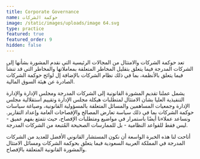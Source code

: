 ```yaml
---
title: Corporate Governance
name: حوكمة الشركات
image: /static/images/uploads/image 64.svg
type: practice
featured: true
featured_order: 9
hidden: false
---
```

تعد حوكمة الشركات والامتثال من المجالات الرئيسية التي نقدم المشورة بشأنها إلى الشركات المدرجة فيما يتعلق بتقليل المخاطر المتعلقة بمعاملاتها والمخاطر التي قد تنشأ فيما يتعلق بالأنظمة، بما في ذلك نظام الشركات بالإضافة إل لوائح حوكمة الشركات الصادرة عن هيئة السوق المالية.

يشمل عملنا تقديم المشورة القانونية إلى الشركات المدرجة ومجلس الإدارة والإدارة التنفيذية العليا بشأن الامتثال لمتطلبات هيكلة مجلس الإدارة وتقييم استقلالية مجلس الإدارة وجمعيات المساهمين والمسائل المتعلقة بالمسؤولية القانونية، وصياغة سياسات حوكمة الشركات بما في ذلك سياسة تعارض المصالح والإفصاحات العامة وإعداد التقارير. ونساعد عملاءنا أيضًا باستمرار في مواضيع ومتطلبات الإفصاح، حيث نتمتع بفهم عميق - ليس فقط للقواعد النظامية - بل للممارسات الصحيحة المُتبعة من الشركات المدرجة.

أتاحت لنا هذه الخبرة الواسعة أن نكون المستشار القانوني الأفضل للعديد من الشركات المدرجة في المملكة العربية السعودية فيما يتعلق بحوكمة الشركات ومسائل الامتثال والمشورة القانونية المتعلقة بالإفصاح.
